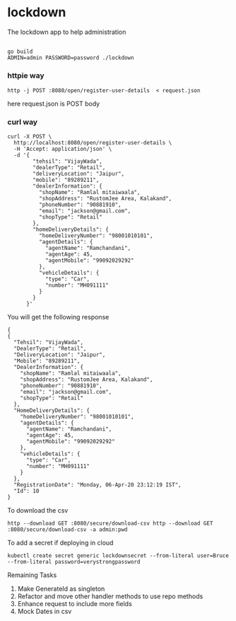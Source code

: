# lockdown
The lockdown app to help administration
##
```aidl
go build
ADMIN=admin PASSWORD=password ./lockdown
```
### httpie way
````
http -j POST :8080/open/register-user-details  < request.json
````
here request.json is POST body
### curl way
```
curl -X POST \
  http://localhost:8080/open/register-user-details \
  -H 'Accept: application/json' \
  -d '{
        "tehsil": "VijayWada",
        "dealerType": "Retail",
        "deliveryLocation": "Jaipur",
        "mobile": "89289211",
        "dealerInformation": {
          "shopName": "Ramlal mitaiwaala",
          "shopAddress": "RustomJee Area, Kalakand",
          "phoneNumber": "90881910",
          "email": "jackson@gmail.com",
          "shopType": "Retail"
        },
        "homeDeliveryDetails": {
          "homeDeliveryNumber": "98001010101",
          "agentDetails": {
            "agentName": "Ramchandani",
            "agentAge": 45,
            "agentMobile": "99092029292"
          },
          "vehicleDetails": {
            "type": "Car",
            "number": "MH091111"
          }
        }
      }'
```

You will get the following response
```
{
{
  "Tehsil": "VijayWada",
  "DealerType": "Retail",
  "DeliveryLocation": "Jaipur",
  "Mobile": "89289211",
  "DealerInformation": {
    "shopName": "Ramlal mitaiwaala",
    "shopAddress": "RustomJee Area, Kalakand",
    "phoneNumber": "90881910",
    "email": "jackson@gmail.com",
    "shopType": "Retail"
  },
  "HomeDeliveryDetails": {
    "homeDeliveryNumber": "98001010101",
    "agentDetails": {
      "agentName": "Ramchandani",
      "agentAge": 45,
      "agentMobile": "99092029292"
    },
    "vehicleDetails": {
      "type": "Car",
      "number": "MH091111"
    }
  },
  "RegistrationDate": "Monday, 06-Apr-20 23:12:19 IST",
  "Id": 10
}
```


To download the csv
```
http --download GET :8080/secure/download-csv http --download GET :8080/secure/download-csv -a admin:pwd
```

To add a secret if deploying in cloud
```
kubectl create secret generic lockdownsecret --from-literal user=Bruce --from-literal password=verystrongpassword
```

Remaining  Tasks
1. Make GenerateId as singleton
2. Refactor and move other handler methods to use repo methods
3. Enhance request to include more fields
4. Mock Dates in csv
